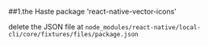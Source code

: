 ##1.the Haste package 'react-native-vector-icons'   

delete the JSON file at ``node_modules/react-native/local-cli/core/fixtures/files/package.json``

